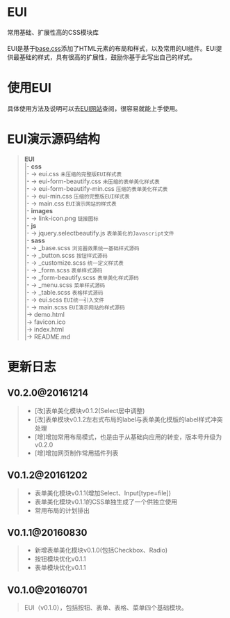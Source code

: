 # EUI
常用基础、扩展性高的CSS模块库<br><br>
EUI是基于<a href="https://github.com/rockyxia/base/" target="_blank">base.css</a>添加了HTML元素的布局和样式，以及常用的UI组件。EUI提供最基础的样式，具有很高的扩展性，鼓励你基于此写出自己的样式。
# 使用EUI
具体使用方法及说明可以去<a href="http://rockyxia.github.io/eui/" target="_blank">EUI网站</a>查阅，很容易就能上手使用。
# EUI演示源码结构
> **EUI**<br>
> |- **css**<br>
> |- -> eui.css <code>未压缩的完整版EUI样式表</code><br>
> |- -> eui-form-beautify.css <code>未压缩的表单美化样式表</code><br>
> |- -> eui-form-beautify-min.css <code>压缩的表单美化样式表</code><br>
> |- -> eui-min.css <code>压缩的完整版EUI样式表</code><br>
> |- -> main.css <code>EUI演示网站的样式表</code><br>
> |- **images**<br>
> |- -> link-icon.png <code>链接图标</code><br>
> |- **js**<br>
> |- -> jquery.selectbeautify.js <code>表单美化的Javascript文件</code><br>
> |- **sass**<br>
> |- -> _base.scss <code>浏览器效果统一基础样式源码</code><br>
> |- -> _button.scss <code>按钮样式源码</code><br>
> |- -> _customize.scss <code>统一定义样式表</code><br>
> |- -> _form.scss <code>表单样式源码</code><br>
> |- -> _form-beautify.scss <code>表单美化样式源码</code><br>
> |- -> _menu.scss <code>菜单样式源码</code><br>
> |- -> _table.scss <code>表格样式源码</code><br>
> |- -> eui.scss <code>EUI统一引入文件</code><br>
> |- -> main.scss <code>EUI演示网站的样式源码</code><br>
> |-> demo.html<br>
> |-> favicon.ico<br>
> |-> index.html<br>
> |-> README.md<br>

# 更新日志

## V0.2.0@20161214
> * [改]表单美化模块v0.1.2(Select居中调整)
> * [改]表单模块v0.1.2左右式布局的label与表单美化模版的label样式冲突处理
> * [增]增加常用布局模式，也是由于从基础向应用的转变，版本号升级为v0.2.0
> * [增]增加网页制作常用插件列表


## V0.1.2@20161202
> * 表单美化模块v0.1.1(增加Select、Input[type=file])
> * 表单美化模块v0.1.1的CSS单独生成了一个供独立使用
> * 常用布局的计划排出

## V0.1.1@20160830
> * 新增表单美化模块v0.1.0(包括Checkbox、Radio)
> * 按钮模块优化v0.1.1
> * 表单模块优化v0.1.1

## V0.1.0@20160701
> EUI（v0.1.0），包括按钮、表单、表格、菜单四个基础模块。